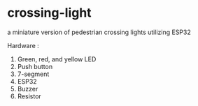 # crossing-light
a miniature version of pedestrian crossing lights utilizing ESP32

Hardware :
1. Green, red, and yellow LED
2. Push button
3. 7-segment
4. ESP32
5. Buzzer
6. Resistor
